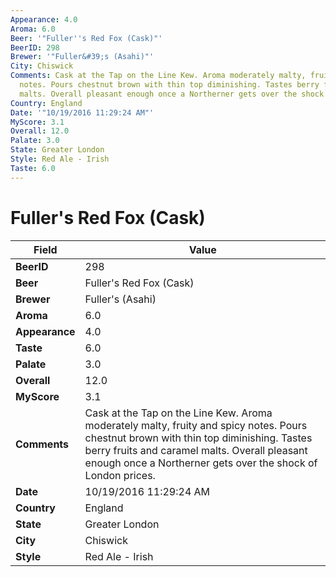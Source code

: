 ```yaml
---
Appearance: 4.0
Aroma: 6.0
Beer: '"Fuller''s Red Fox (Cask)"'
BeerID: 298
Brewer: '"Fuller&#39;s (Asahi)"'
City: Chiswick
Comments: Cask at the Tap on the Line Kew. Aroma moderately malty, fruity and spicy
  notes. Pours chestnut brown with thin top diminishing. Tastes berry fruits and caramel
  malts. Overall pleasant enough once a Northerner gets over the shock of London prices.
Country: England
Date: '"10/19/2016 11:29:24 AM"'
MyScore: 3.1
Overall: 12.0
Palate: 3.0
State: Greater London
Style: Red Ale - Irish
Taste: 6.0
---
```


# Fuller's Red Fox (Cask)

| Field         | Value |
|---------------|-------|
| **BeerID** | 298 |
| **Beer** | Fuller's Red Fox (Cask) |
| **Brewer** | Fuller&#39;s (Asahi) |
| **Aroma** | 6.0 |
| **Appearance** | 4.0 |
| **Taste** | 6.0 |
| **Palate** | 3.0 |
| **Overall** | 12.0 |
| **MyScore** | 3.1 |
| **Comments** | Cask at the Tap on the Line Kew. Aroma moderately malty, fruity and spicy notes. Pours chestnut brown with thin top diminishing. Tastes berry fruits and caramel malts. Overall pleasant enough once a Northerner gets over the shock of London prices. |
| **Date** | 10/19/2016 11:29:24 AM |
| **Country** | England |
| **State** | Greater London |
| **City** | Chiswick |
| **Style** | Red Ale - Irish |
